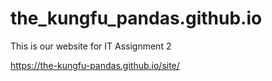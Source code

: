 # the_kungfu_pandas.github.io
This is our website for IT Assignment 2

https://the-kungfu-pandas.github.io/site/


